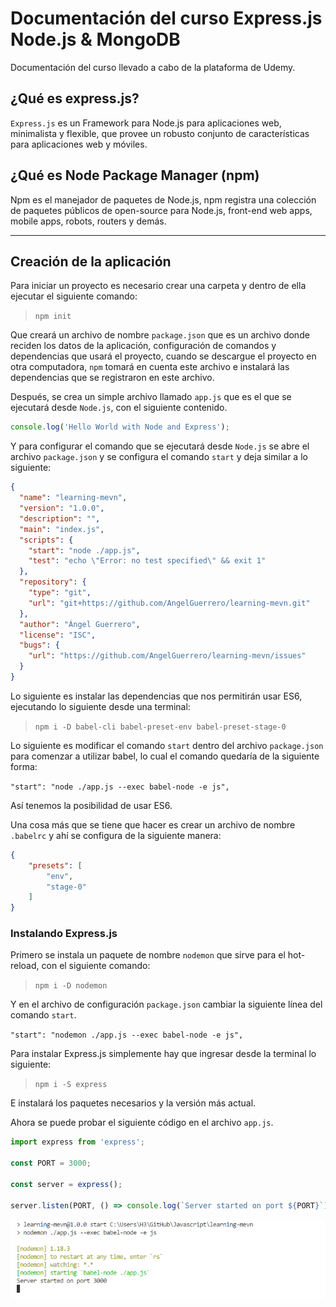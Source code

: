 # Documentación del curso Express.js Node.js & MongoDB

Documentación del curso llevado a cabo de la plataforma de Udemy.

## ¿Qué es express.js?
`Express.js` es un Framework para Node.js para aplicaciones web, minimalista y flexible, que provee un robusto conjunto de características para aplicaciones web y móviles.

## ¿Qué es Node Package Manager (npm)
Npm es el manejador de paquetes de Node.js, npm registra una colección de paquetes públicos de open-source para Node.js, front-end web apps, mobile apps, robots, routers y demás.

---

## Creación de la aplicación
Para iniciar un proyecto es necesario crear una carpeta y dentro de ella ejecutar el siguiente comando:

>`npm init`

Que creará un archivo de nombre `package.json` que es un archivo donde reciden los datos de la aplicación, configuración de comandos y dependencias que usará el proyecto, cuando se descargue el proyecto en otra computadora, `npm` tomará en cuenta este archivo e instalará las dependencias que se registraron en este archivo.

Después, se crea un simple archivo llamado `app.js` que es el que se ejecutará desde `Node.js`, con el siguiente contenido.

```javascript
console.log('Hello World with Node and Express');
```

Y para configurar el comando que se ejecutará desde `Node.js` se abre el archivo `package.json` y se configura el comando `start` y deja similar a lo siguiente: 

```json
{
  "name": "learning-mevn",
  "version": "1.0.0",
  "description": "",
  "main": "index.js",
  "scripts": {
    "start": "node ./app.js",
    "test": "echo \"Error: no test specified\" && exit 1"
  },
  "repository": {
    "type": "git",
    "url": "git+https://github.com/AngelGuerrero/learning-mevn.git"
  },
  "author": "Ángel Guerrero",
  "license": "ISC",
  "bugs": {
    "url": "https://github.com/AngelGuerrero/learning-mevn/issues"
  }
}

```
Lo siguiente es instalar las dependencias que nos permitirán usar ES6, ejecutando lo siguiente desde una terminal:

> `npm i -D babel-cli babel-preset-env babel-preset-stage-0`


Lo siguiente es modificar el comando `start` dentro del archivo `package.json` para comenzar a utilizar babel, lo cual el comando quedaría de la siguiente forma:

`"start": "node ./app.js --exec babel-node -e js",`

Así tenemos la posibilidad de usar ES6.

Una cosa más que se tiene que hacer es crear un archivo de nombre `.babelrc` y ahí se configura de la siguiente manera:

```json
{
    "presets": [
        "env",
        "stage-0"
    ]
}
```


### Instalando Express.js

Primero se instala un paquete de nombre `nodemon` que sirve para el hot-reload, con el siguiente comando:

>`npm i -D nodemon`

Y en el archivo de configuración `package.json` cambiar la siguiente línea del comando `start`.

`"start": "nodemon ./app.js --exec babel-node -e js",`

Para instalar Express.js simplemente hay que ingresar desde la terminal lo siguiente:

>`npm i -S express`

E instalará los paquetes necesarios y la versión más actual.

Ahora se puede probar el siguiente código en el archivo `app.js`.

```javascript
import express from 'express';

const PORT = 3000;

const server = express();

server.listen(PORT, () => console.log(`Server started on port ${PORT}`));
```

![Servidor corriendo](./docs/images/express_start.png)


